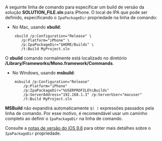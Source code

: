 
A seguinte linha de comando para especificar um build de versão da solução **SOLUTION_FILE.sln** para iPhone. O local de IPA que pode ser definido, especificando o `IpaPackageDir` propriedade na linha de comando:

 - No Mac, usando **xbuild**:

        xbuild /p:Configuration="Release" \ 
           /p:Platform="iPhone" \ 
           /p:IpaPackageDir="$HOME/Builds" \
           /t:Build MyProject.sln

O **xbuild** comando normalmente está localizado no diretório **/Library/Frameworks/Mono.framework/Commands**.

 - No Windows, usando **msbuild**:

        msbuild /p:Configuration="Release" 
            /p:Platform="iPhone" 
            /p:IpaPackageDir="%USERPROFILE%\Builds" 
            /p:ServerAddress="192.168.1.3" /p:ServerUser="macuser"  
            /t:Build MyProject.sln


**MSBuild** não expandirá automaticamente `$( )` expressões passados pela linha de comando. Por esse motivo, é recomendável usar um caminho completo ao definir o `IpaPackageDir` na linha de comando.


Consulte a [notas de versão do iOS 9.8](https://developer.xamarin.com/releases/ios/xamarin.ios_9/xamarin.ios_9.8/#New_MSBuild_property_IpaPackageDir_to_customize_.ipa_output_location) para obter mais detalhes sobre o `IpaPackageDir` propriedade.
